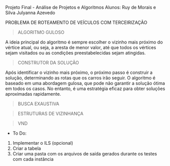 Projeto Final - Análise de Projetos e Algoritmos
Alunos: Ruy de Morais e Silva
        Julyanna Azevedo

PROBLEMA DE ROTEAMENTO DE VEÍCULOS COM TERCEIRIZAÇÃO

> ALGORITMO GULOSO

A ideia principal do algoritmo é sempre escolher o vizinho mais próximo do vértice atual, ou seja, a aresta de menor valor, até que todos os vértices sejam visitados ou as condições preestabelecidas sejam atingidas.

> CONSTRUTOR DA SOLUÇÃO

Após identificar o vizinho mais próximo, o próximo passo é construir a solução, determinando as rotas que os carros irão seguir.
O algoritmo é baseado em uma abordagem gulosa, que pode não garantir a solução ótima em todos os casos. No entanto, é uma estratégia eficaz para obter soluções aproximadas rapidamente.

> BUSCA EXAUSTIVA

> ESTRUTURAS DE VIZINHANÇA

> VND

- To Do:
1. Implementar o ILS (opcional)
3. Criar a tabela
4. Criar uma pasta com os arquivos de saída gerados durante os testes com cada instância
